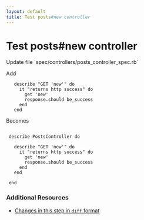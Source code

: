 ```yaml
---
layout: default
title: Test posts#new controller
---
```


<h1 id="main">Test posts#new controller</h1>
Update file `spec/controllers/posts_controller_spec.rb`

Add
<pre><code>   describe &quot;GET &#39;new&#39;&quot; do
     it &quot;returns http success&quot; do
       get &#39;new&#39;
       response.should be_success
     end
   end</code></pre>


Becomes
<pre><code>&nbsp;
 describe PostsController do
&nbsp;
   describe &quot;GET &#39;new&#39;&quot; do
     it &quot;returns http success&quot; do
       get &#39;new&#39;
       response.should be_success
     end
   end
&nbsp;
 end
</code></pre>



### Additional Resources

* [Changes in this step in `diff` format](https://github.com/stevenhallen/rails_getting_started_bdd/commit/f146d830559f018de9f0ba25843c82a551a01913)

